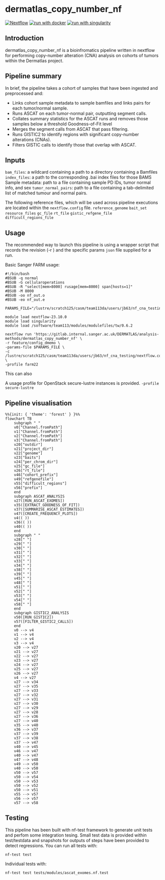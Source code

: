 # dermatlas_copy_number_nf

[![Nextflow](https://img.shields.io/badge/nextflow%20DSL2-%E2%89%A522.04.5-23aa62.svg?labelColor=000000)](https://www.nextflow.io/)
[![run with docker](https://img.shields.io/badge/run%20with-docker-0db7ed?labelColor=000000&logo=docker)](https://www.docker.com/)
[![run with singularity](https://img.shields.io/badge/run%20with-singularity-1d355c.svg?labelColor=000000)](https://sylabs.io/docs/)

## Introduction

dermatlas_copy_number_nf is a bioinfromatics pipeline written in nextflow for performing copy-number alteration (CNA) analysis on cohorts of tumors within the Dermatlas project. 

## Pipeline summary

In brief, the pipeline takes a cohort of samples that have been ingested and preprocessed and:
- Links cohort sample metadata to sample bamfiles and links pairs for each tumor/normal sample.
- Runs ASCAT on each tumor-normal pair, outputting segment calls. 
- Collates summary statistics for the ASCAT runs and removes those samples below a threshold Goodness-of-Fit level 
- Merges the segment calls from ASCAT that pass filtering.
- Runs GISTIC2 to identify regions with significant copy-number alterations (CNAs).
- Filters GISTIC calls to identify those that overlap with ASCAT.

## Inputs 

`bam_files`: a wildcard containing a path to a directory containing a Bamfiles 
`index_files`: a path to the corresponding .bai index files for those BAMS 
Sample metadata: path to a file containing sample PD IDs, tumor normal info, and sex
`tumor_normal_pairs`: path to a file containing a tab-delimited list of matched tumour and normal pairs.

The following reference files, which will be used across pipeline executions are located within the `nextflow.config` file.
`reference_genome`
`bait_set`
`resource_files`
`gc_file`
`rt_file`
`gistic_refgene_file`
`difficult_regions_file`

## Usage 
The recommended way to launch this pipeline is using a wrapper script that records the revision (-r ) and the specific params `json` file supplied for a run. 

Basic Sanger FARM usage:
```
#!/bin/bash
#BSUB -q normal
#BSUB -G cellularoperations
#BSUB -R "select[mem>8000] rusage[mem=8000] span[hosts=1]"
#BSUB -M 8000
#BSUB -oo nf_out.o
#BSUB -eo nf_out.e

PARAMS_FILE="/lustre/scratch125/casm/team113da/users/jb63/nf_cna_testing/params.json"

module load nextflow-23.10.0
module load singularity
module load /software/team113/modules/modulefiles/tw/0.6.2

nextflow run 'https://gitlab.internal.sanger.ac.uk/DERMATLAS/analysis-methods/dermatlas_copy_number_nf' \
-r feature/config_dmemo \
-params-file $PARAMS_FILE \
-c /lustre/scratch125/casm/team113da/users/jb63/nf_cna_testing/nextflow.config \
-profile farm22 
```
This can also 

A usage profile for OpenStack secure-lustre instances is provided. 
`-profile secure-lustre`


## Pipeline visualisation 

```mermaid
%%{init: { 'theme': 'forest' } }%%
flowchart TB
    subgraph " "
    v0["Channel.fromPath"]
    v1["Channel.fromPath"]
    v2["Channel.fromPath"]
    v3["Channel.fromPath"]
    v20["outdir"]
    v21["project_dir"]
    v22["genome"]
    v23["baits"]
    v24["per_chrom_dir"]
    v25["gc_file"]
    v26["rt_file"]
    v46["cohort_prefix"]
    v49["refgenefile"]
    v55["difficult_regions"]
    v56["prefix"]
    end
    subgraph ASCAT_ANALYSIS
    v27([RUN_ASCAT_EXOMES])
    v35([EXTRACT_GOODNESS_OF_FIT])
    v37([SUMMARISE_ASCAT_ESTIMATES])
    v47([CREATE_FREQUENCY_PLOTS])
    v4(( ))
    v36(( ))
    v40(( ))
    end
    subgraph " "
    v28[" "]
    v29[" "]
    v30[" "]
    v31[" "]
    v32[" "]
    v33[" "]
    v34[" "]
    v38[" "]
    v39[" "]
    v45[" "]
    v48[" "]
    v51[" "]
    v52[" "]
    v53[" "]
    v54[" "]
    v58[" "]
    end
    subgraph GISTIC2_ANALYSIS
    v50([RUN_GISTIC2])
    v57([FILTER_GISTIC2_CALLS])
    end
    v0 --> v4
    v1 --> v4
    v2 --> v4
    v3 --> v4
    v20 --> v27
    v21 --> v27
    v22 --> v27
    v23 --> v27
    v24 --> v27
    v25 --> v27
    v26 --> v27
    v4 --> v27
    v27 --> v34
    v27 --> v35
    v27 --> v33
    v27 --> v32
    v27 --> v31
    v27 --> v30
    v27 --> v29
    v27 --> v28
    v27 --> v36
    v27 --> v40
    v35 --> v40
    v36 --> v37
    v37 --> v39
    v37 --> v38
    v37 --> v47
    v40 --> v45
    v46 --> v47
    v40 --> v47
    v47 --> v48
    v49 --> v50
    v40 --> v50
    v50 --> v57
    v50 --> v54
    v50 --> v53
    v50 --> v52
    v50 --> v51
    v55 --> v57
    v56 --> v57
    v57 --> v58
```

## Testing

This pipeline has been built with nf-test framework to generate unit tests and perfom some integration tesing. Small test data is provided within test/testdata and snapshots for outputs of steps have been provided to detect regressions. You can run all tests with:

```
nf-test test 
```
Individual tests with:
```
nf-test test tests/modules/ascat_exomes.nf.test
```
